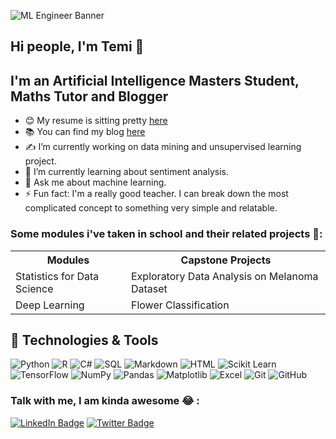 ![ML Engineer Banner](https://drive.google.com/uc?export=view&id=1d4ZksJgnoCLyuCD5L0UQrXssGdEj37IL)

## Hi people, I'm Temi 👋

## I'm an Artificial Intelligence Masters Student, Maths Tutor and Blogger

- 😊 My resume is sitting pretty [here](https://drive.google.com/file/d/1IeqxMze5R-7FI5lOzgtgQnhDDRNfMARs/view?usp=sharing)
- 📚 You can find my blog [here](https://medium.com/@themieadeyelu/diary-of-an-ai-masters-student-in-the-uk-my-repository-4a6dc38fdc29)
- ✍️ I’m currently working on data mining and unsupervised learning project.
- 🌱 I’m currently learning about sentiment analysis.
- 🤔 Ask me about machine learning.
- ⚡ Fun fact: I'm a really good teacher. I can break down the most complicated concept to something very simple and relatable.

### Some modules i've taken in school and their related projects 🤗:
<div align="center">
  <table>
    <tr>
      <th>Modules</th>
      <th>Capstone Projects</th>
    </tr>
    <tr>
      <td>Statistics for Data Science</td>
      <td>Exploratory Data Analysis on Melanoma Dataset</td>
    </tr>
    <tr>
      <td>Deep Learning</td>
      <td>Flower Classification</td>
    </tr>
  </table>
</div>

## 🔧 Technologies & Tools
![Python](https://img.shields.io/badge/Python-3776AB?style=flat&logo=python&logoColor=white)
![R](https://img.shields.io/badge/R-276DC3?style=flat&logo=r&logoColor=white)
![C#](https://img.shields.io/badge/C%23-239120?style=flat&logo=c-sharp&logoColor=white)
![SQL](https://img.shields.io/badge/SQL-4479A1?style=flat&logo=amazon-dynamodb&logoColor=white)
![Markdown](https://img.shields.io/badge/Markdown-000000?style=flat&logo=markdown&logoColor=white)
![HTML](https://img.shields.io/badge/HTML5-E34F26?style=flat&logo=html5&logoColor=white)
![Scikit Learn](https://img.shields.io/badge/scikit_learn-F7931E?style=flat&logo=scikit-learn&logoColor=white)
![TensorFlow](https://img.shields.io/badge/TensorFlow-FF6F00?style=flat&logo=tensorflow&logoColor=white)
![NumPy](https://img.shields.io/badge/Numpy-013243?style=flat&logo=numpy&logoColor=white)
![Pandas](https://img.shields.io/badge/Pandas-150458?style=flat&logo=pandas&logoColor=white)
![Matplotlib](https://img.shields.io/badge/Matplotlib-262577?style=flat&logo=matplotlib&logoColor=white)
![Excel](https://img.shields.io/badge/Excel-217346?style=flat&logo=microsoft-excel&logoColor=white)
![Git](https://img.shields.io/badge/Git-F05032?style=flat&logo=git&logoColor=white)
![GitHub](https://img.shields.io/badge/GitHub-100000?style=flat&logo=github&logoColor=white)

### Talk with me, I am kinda awesome 😂 :
[![LinkedIn Badge](https://img.shields.io/badge/LinkedIn-0077B5?style=flat&logo=linkedin&logoColor=white)](https://www.linkedin.com/in/adeyelu-temitope/)
[![Twitter Badge](https://img.shields.io/badge/Twitter-1DA1F2?style=flat&logo=twitter&logoColor=white)](https://twitter.com/_themie_)

